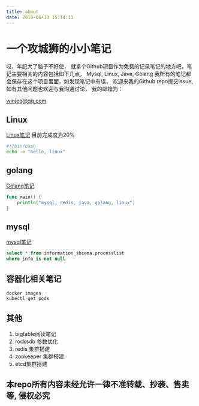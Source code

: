 ```yaml
---
title: about
date: 2019-06-13 15:14:11
---
```


# 一个攻城狮的小小笔记

哎，年纪大了脑子不好使， 就拿个Github项目作为免费的记录笔记的地方吧，笔记主要相关的内容包括如下几点， Mysql, Linux, Java, Golang 
我所有的笔记都会保存在这个项目里面，如发现笔记中有误， 欢迎来我的Github repo提交issue, 如有其他问题也欢迎与我沟通讨论， 我的邮箱为：

[winjeg@qq.com](mailto:winjeg@qq.com)
## Linux 
[Linux笔记](./linux.md) 目前完成度为20%
```bash
#!/bin/bash
echo -e "hello, linux"

```

## golang
[Golang笔记](./langs/golang/readme.md)
```go
func main() {
    println("mysql, redis, java, golang, linux")
}
```

## mysql
[mysql笔记](mysql.md)
```sql
select * from information_shcema.processlist
where info is not null
```

## 容器化相关笔记
```
docker images
kubectl get pods
```

## 其他
1. bigtable阅读笔记
2. rocksdb 参数优化
3. redis 集群搭建
4. zookeeper 集群搭建
5. etcd集群搭建

## 本repo所有内容未经允许一律不准转载、抄袭、售卖等, 侵权必究
